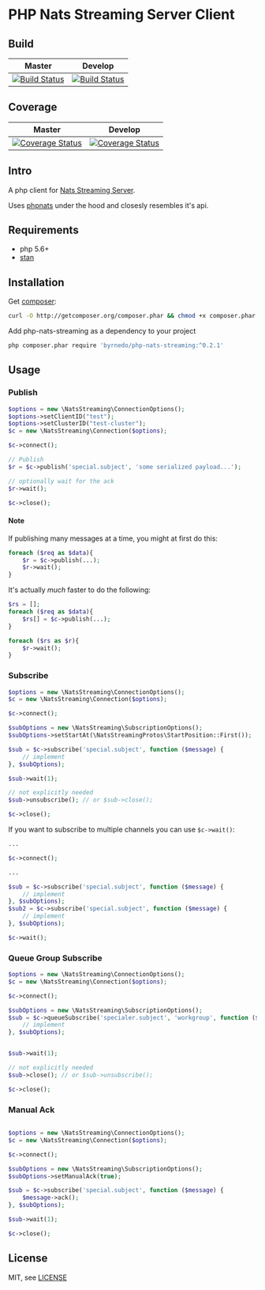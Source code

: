 # PHP Nats Streaming Server Client

## Build

| Master  | Develop |
| ------------- | ------------- |
| [![Build Status](https://travis-ci.org/byrnedo/php-nats-streaming.svg?branch=master)](https://travis-ci.org/byrnedo/php-nats-streaming)  | [![Build Status](https://travis-ci.org/byrnedo/php-nats-streaming.svg?branch=develop)](https://travis-ci.org/byrnedo/php-nats-streaming)  |

## Coverage

| Master  | Develop |
| ------------- | ------------- |
| [![Coverage Status](https://coveralls.io/repos/github/byrnedo/php-nats-streaming/badge.svg?branch=master)](https://coveralls.io/github/byrnedo/php-nats-streaming?branch=master)  | [![Coverage Status](https://coveralls.io/repos/github/byrnedo/php-nats-streaming/badge.svg?branch=develop)](https://coveralls.io/github/byrnedo/php-nats-streaming?branch=develop)  |



## Intro

A php client for [Nats Streaming Server](https://nats.io/documentation/streaming/nats-streaming-intro/).


Uses [phpnats](https://github.com/repejota/phpnats) under the hood and closesly resembles it's api.


## Requirements

* php 5.6+
* [stan](https://github.com/nats-io/nats-streaming-server)


## Installation

Get [composer](https://getcomposer.org/):
```bash
curl -O http://getcomposer.org/composer.phar && chmod +x composer.phar
```

Add php-nats-streaming as a dependency to your project

```bash
php composer.phar require 'byrnedo/php-nats-streaming:^0.2.1'
```

## Usage

### Publish
```php
$options = new \NatsStreaming\ConnectionOptions();
$options->setClientID("test");
$options->setClusterID("test-cluster");
$c = new \NatsStreaming\Connection($options);

$c->connect();

// Publish
$r = $c->publish('special.subject', 'some serialized payload...');

// optionally wait for the ack
$r->wait();

$c->close();

```

#### Note

If publishing many messages at a time, you might at first do this:

```php
foreach ($req as $data){
    $r = $c->publish(...);
    $r->wait();
}
```

It's actually *much* faster to do the following:

```php
$rs = [];
foreach ($req as $data){
    $rs[] = $c->publish(...);
}

foreach ($rs as $r){
    $r->wait();
}
```

### Subscribe
```php
$options = new \NatsStreaming\ConnectionOptions();
$c = new \NatsStreaming\Connection($options);

$c->connect();

$subOptions = new \NatsStreaming\SubscriptionOptions();
$subOptions->setStartAt(\NatsStreamingProtos\StartPosition::First());

$sub = $c->subscribe('special.subject', function ($message) {
    // implement
}, $subOptions);

$sub->wait(1);

// not explicitly needed
$sub->unsubscribe(); // or $sub->close();

$c->close();

```

If you want to subscribe to multiple channels you can use `$c->wait()`:

```php
...

$c->connect();

...

$sub = $c->subscribe('special.subject', function ($message) {
    // implement
}, $subOptions);
$sub2 = $c->subscribe('special.subject', function ($message) {
    // implement
}, $subOptions);

$c->wait();
```

### Queue Group Subscribe
```php
$options = new \NatsStreaming\ConnectionOptions();
$c = new \NatsStreaming\Connection($options);

$c->connect();

$subOptions = new \NatsStreaming\SubscriptionOptions();
$sub = $c->queueSubscribe('specialer.subject', 'workgroup', function ($message) {
    // implement
}, $subOptions);


$sub->wait(1);

// not explicitly needed
$sub->close(); // or $sub->unsubscribe();

$c->close();

```

### Manual Ack
```php

$options = new \NatsStreaming\ConnectionOptions();
$c = new \NatsStreaming\Connection($options);

$c->connect();

$subOptions = new \NatsStreaming\SubscriptionOptions();
$subOptions->setManualAck(true);

$sub = $c->subscribe('special.subject', function ($message) {
    $message->ack();
}, $subOptions);

$sub->wait(1);

$c->close();

```

## License

MIT, see [LICENSE](LICENSE)

